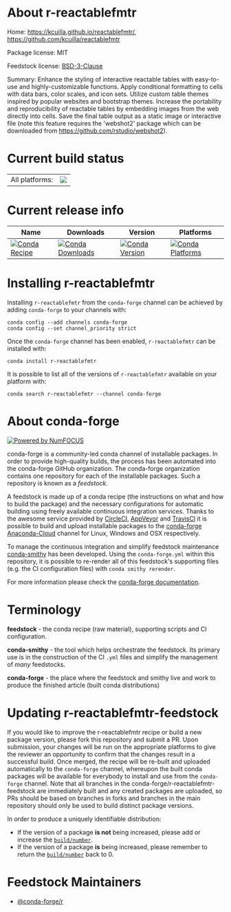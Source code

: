 About r-reactablefmtr
=====================

Home: https://kcuilla.github.io/reactablefmtr/, https://github.com/kcuilla/reactablefmtr

Package license: MIT

Feedstock license: [BSD-3-Clause](https://github.com/conda-forge/r-reactablefmtr-feedstock/blob/main/LICENSE.txt)

Summary: Enhance the styling of interactive reactable tables with easy-to-use and highly-customizable functions. Apply conditional formatting to cells with data bars, color scales, and icon sets. Utilize custom table themes inspired by popular websites and bootstrap themes. Increase the portability and reproducibility of reactable tables by embedding images from the web directly into cells. Save the final table output as a static image or interactive file (note this feature requires the 'webshot2' package which can be downloaded from <https://github.com/rstudio/webshot2>).

Current build status
====================


<table><tr><td>All platforms:</td>
    <td>
      <a href="https://dev.azure.com/conda-forge/feedstock-builds/_build/latest?definitionId=14339&branchName=main">
        <img src="https://dev.azure.com/conda-forge/feedstock-builds/_apis/build/status/r-reactablefmtr-feedstock?branchName=main">
      </a>
    </td>
  </tr>
</table>

Current release info
====================

| Name | Downloads | Version | Platforms |
| --- | --- | --- | --- |
| [![Conda Recipe](https://img.shields.io/badge/recipe-r--reactablefmtr-green.svg)](https://anaconda.org/conda-forge/r-reactablefmtr) | [![Conda Downloads](https://img.shields.io/conda/dn/conda-forge/r-reactablefmtr.svg)](https://anaconda.org/conda-forge/r-reactablefmtr) | [![Conda Version](https://img.shields.io/conda/vn/conda-forge/r-reactablefmtr.svg)](https://anaconda.org/conda-forge/r-reactablefmtr) | [![Conda Platforms](https://img.shields.io/conda/pn/conda-forge/r-reactablefmtr.svg)](https://anaconda.org/conda-forge/r-reactablefmtr) |

Installing r-reactablefmtr
==========================

Installing `r-reactablefmtr` from the `conda-forge` channel can be achieved by adding `conda-forge` to your channels with:

```
conda config --add channels conda-forge
conda config --set channel_priority strict
```

Once the `conda-forge` channel has been enabled, `r-reactablefmtr` can be installed with:

```
conda install r-reactablefmtr
```

It is possible to list all of the versions of `r-reactablefmtr` available on your platform with:

```
conda search r-reactablefmtr --channel conda-forge
```


About conda-forge
=================

[![Powered by
NumFOCUS](https://img.shields.io/badge/powered%20by-NumFOCUS-orange.svg?style=flat&colorA=E1523D&colorB=007D8A)](https://numfocus.org)

conda-forge is a community-led conda channel of installable packages.
In order to provide high-quality builds, the process has been automated into the
conda-forge GitHub organization. The conda-forge organization contains one repository
for each of the installable packages. Such a repository is known as a *feedstock*.

A feedstock is made up of a conda recipe (the instructions on what and how to build
the package) and the necessary configurations for automatic building using freely
available continuous integration services. Thanks to the awesome service provided by
[CircleCI](https://circleci.com/), [AppVeyor](https://www.appveyor.com/)
and [TravisCI](https://travis-ci.com/) it is possible to build and upload installable
packages to the [conda-forge](https://anaconda.org/conda-forge)
[Anaconda-Cloud](https://anaconda.org/) channel for Linux, Windows and OSX respectively.

To manage the continuous integration and simplify feedstock maintenance
[conda-smithy](https://github.com/conda-forge/conda-smithy) has been developed.
Using the ``conda-forge.yml`` within this repository, it is possible to re-render all of
this feedstock's supporting files (e.g. the CI configuration files) with ``conda smithy rerender``.

For more information please check the [conda-forge documentation](https://conda-forge.org/docs/).

Terminology
===========

**feedstock** - the conda recipe (raw material), supporting scripts and CI configuration.

**conda-smithy** - the tool which helps orchestrate the feedstock.
                   Its primary use is in the construction of the CI ``.yml`` files
                   and simplify the management of *many* feedstocks.

**conda-forge** - the place where the feedstock and smithy live and work to
                  produce the finished article (built conda distributions)


Updating r-reactablefmtr-feedstock
==================================

If you would like to improve the r-reactablefmtr recipe or build a new
package version, please fork this repository and submit a PR. Upon submission,
your changes will be run on the appropriate platforms to give the reviewer an
opportunity to confirm that the changes result in a successful build. Once
merged, the recipe will be re-built and uploaded automatically to the
`conda-forge` channel, whereupon the built conda packages will be available for
everybody to install and use from the `conda-forge` channel.
Note that all branches in the conda-forge/r-reactablefmtr-feedstock are
immediately built and any created packages are uploaded, so PRs should be based
on branches in forks and branches in the main repository should only be used to
build distinct package versions.

In order to produce a uniquely identifiable distribution:
 * If the version of a package **is not** being increased, please add or increase
   the [``build/number``](https://docs.conda.io/projects/conda-build/en/latest/resources/define-metadata.html#build-number-and-string).
 * If the version of a package **is** being increased, please remember to return
   the [``build/number``](https://docs.conda.io/projects/conda-build/en/latest/resources/define-metadata.html#build-number-and-string)
   back to 0.

Feedstock Maintainers
=====================

* [@conda-forge/r](https://github.com/conda-forge/r/)


